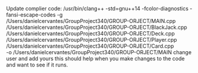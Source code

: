 Update complier code:
/usr/bin/clang++ -std=gnu++14 -fcolor-diagnostics -fansi-escape-codes -g \
    /Users/danielcervantes/GroupProject340/GROUP-ORJECT/MAIN.cpp \
    /Users/danielcervantes/GroupProject340/GROUP-ORJECT/BlackJack.cpp \
    /Users/danielcervantes/GroupProject340/GROUP-ORJECT/Deck.cpp \
    /Users/danielcervantes/GroupProject340/GROUP-ORJECT/Player.cpp \
    /Users/danielcervantes/GroupProject340/GROUP-ORJECT/Card.cpp \
    -o /Users/danielcervantes/GroupProject340/GROUP-ORJECT/MAIN
change user and add yours this should help when you make changes to the code and want to see if it runs.
